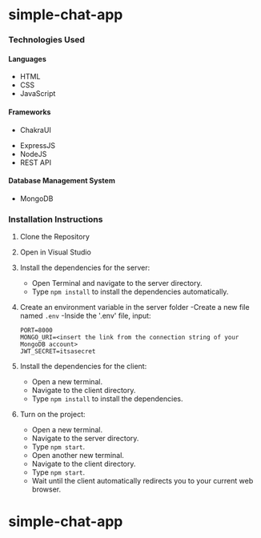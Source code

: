 # simple-chat-app

### Technologies Used

#### Languages

* HTML
* CSS
* JavaScript

#### Frameworks

- ChakraUI
* ExpressJS
* NodeJS
* REST API

#### Database Management System
* MongoDB

### Installation Instructions

1. Clone the Repository
2. Open in Visual Studio
3. Install the dependencies for the server:
    * Open Terminal and navigate to the server directory.
    * Type `npm install` to install the dependencies automatically.

4. Create an environment variable in the server folder
    -Create a new file named `.env`
    -Inside the '.env' file, input: 
    ```
    PORT=8000
    MONGO_URI=<insert the link from the connection string of your MongoDB account>
    JWT_SECRET=itsasecret
    ```

5. Install the dependencies for the client:
    * Open a new terminal.
    * Navigate to the client directory.
    * Type `npm install` to install the dependencies.

6. Turn on the project:
    * Open a new terminal.
    * Navigate to the server directory.
    * Type `npm start`.
    * Open another new terminal.
    * Navigate to the client directory.
    * Type `npm start`.
    * Wait until the client automatically redirects you to your current web browser.
# simple-chat-app
